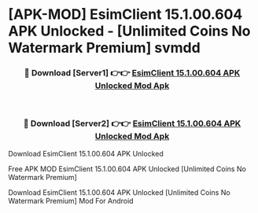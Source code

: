 # [APK-MOD] EsimClient 15.1.00.604 APK Unlocked - [Unlimited Coins No Watermark Premium] svmdd



<div align="center">
<h3>🔴 Download [Server1] 👉👉 <a href="https://momento.my/?title=EsimClient_15.1.00.604_APK_Unlocked">EsimClient 15.1.00.604 APK Unlocked Mod Apk</a></h3><br>

<h3>🔴 Download [Server2] 👉👉 <a href="https://momento.my/?title=EsimClient_15.1.00.604_APK_Unlocked">EsimClient 15.1.00.604 APK Unlocked Mod Apk</a></h3>
</div>



Download EsimClient 15.1.00.604 APK Unlocked 

Free APK MOD EsimClient 15.1.00.604 APK Unlocked [Unlimited Coins No Watermark Premium]

Download EsimClient 15.1.00.604 APK Unlocked [Unlimited Coins No Watermark Premium] Mod For Android
